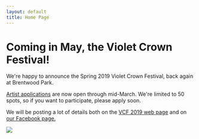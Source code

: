 ```yaml
---
layout: default
title: Home Page
---
```


# Coming in May, the Violet Crown Festival!

We're happy to announce the Spring 2019 Violet Crown Festival,
back again at Brentwood Park.

<a href="vcf_apply.html">Artist applications</a> are now open
through mid-March. We're limited to 50 spots, so if you want
to participate, please apply soon.

We will be posting a lot of details both on the
<a href="vcf_2019.html">VCF 2019 web page</a> and on
<a href="https://www.facebook.com/events/2117433981825762">our Facebook page.</a>

<img src="img/DSC_0652.jpg" class="img-responsive well">
